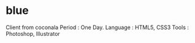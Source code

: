 # blue

Client from coconala
Period : One Day. 
Language : HTML5, CSS3 
Tools : Photoshop, Illustrator
